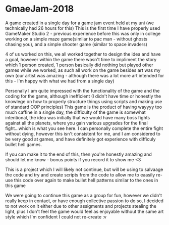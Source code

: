 # GmaeJam-2018
A game created in a single day for a game jam event held at my uni (we technically had 26 hours for this)
This is the first time I have properly used GameMaker Studio 2 - previous experience before this was only in college working on a simple maze game(similar to pac man - without ghosts chasing you), and a simple shooter game (similar to space invaders)

4 of us worked on this, we all worked together to design the idea and have a goal, however within the game there wasn't time to impliment the story which 1 person created, 1 person basically did nothing but played other games while we worked, as such all work on the game besides art was my own (our artist was amazing - although there was a lot more art intended for this - I'm happy with what we had from a single day)

Personally I am quite impressed with the functionality of the game and the coding for the game, although inefficient (I didn't have time or honestly the knowlege on how to properly structure things using scripts and making use of standard OOP principles) 
This game is the product of having wayyyy too much caffine in a single day, the difficulty of the game is somewhat intentional, the idea was initially that we would have many boss fights against all the planets, where you gain various upgrades for the final fight...which is what you see here. I can personally complete the entire fight without dying, however this isn't consistent for me, and I am considered to be very good at games, and have definitely got experience with difficuly bullet hell games. 

If you can make it to the end of this, then you're honestly amazing and should let me know - bonus points if you record it to show me <3 

This is a project which I will likely not continue, but will be using to salvaage the code and try and create scripts from the code to allow me to eaasily re-use this code over again to make bullet hell patterns similar to the ones in this game

We were going to continue this game as a group for fun, however we didn't really keep in contact, or have enough collective passion to do so, I decided to not work on it either due to other assigments and projects stealing the light, plus I don't feel the game would feel as enjoyable without the same art style which I'm confident I could not re-create :v
